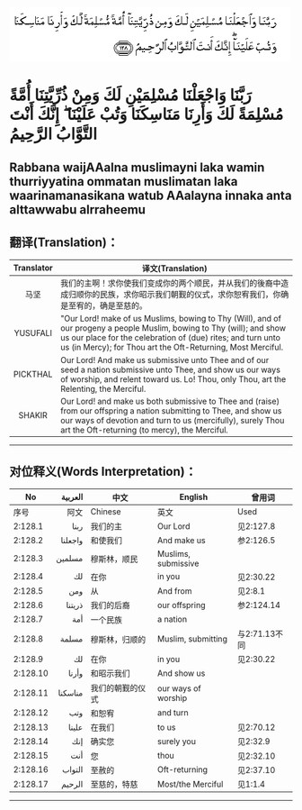 ![002:128](images/002_128.gif)

#   رَبَّنَا وَاجْعَلْنَا مُسْلِمَيْنِ لَكَ وَمِنْ ذُرِّيَّتِنَا أُمَّةً مُسْلِمَةً لَكَ وَأَرِنَا مَنَاسِكَنَا وَتُبْ عَلَيْنَا ۖ إِنَّكَ أَنْتَ التَّوَّابُ الرَّحِيمُ 

## Rabbana waijAAalna muslimayni laka wamin thurriyyatina ommatan muslimatan laka waarinamanasikana watub AAalayna innaka anta alttawwabu alrraheemu

## 翻译(Translation)：

| Translator | 译文(Translation)                                            |
|:----------:| ------------------------------------------------------------ |
| 马坚       | 我们的主啊！求你使我们变成你的两个顺民，并从我们的後裔中造成归顺你的民族，求你昭示我们朝觐的仪式，求你恕宥我们，你确是至宥的，确是至慈的。 |
| YUSUFALI   | "Our Lord! make of us Muslims, bowing to Thy (Will), and of our progeny a people Muslim, bowing to Thy (will); and show us our place for the celebration of (due) rites; and turn unto us (in Mercy); for Thou art the Oft-Returning, Most Merciful. |
| PICKTHAL   | Our Lord! And make us submissive unto Thee and of our seed a nation submissive unto Thee, and show us our ways of worship, and relent toward us. Lo! Thou, only Thou, art the Relenting, the Merciful. |
| SHAKIR     | Our Lord! and make us both submissive to Thee and (raise) from our offspring a nation submitting to Thee, and show us our ways of devotion and turn to us (mercifully), surely Thou art the Oft-returning (to mercy), the Merciful. |

---

## 对位释义(Words Interpretation)：

| No       | العربية | 中文             | English             | 曾用词        |
| -------- | ------: | ---------------- | ------------------- | ------------- |
| 序号     |    阿文 | Chinese          | 英文                | Used          |
| 2:128.1  |    ربنا | 我们的主         | Our Lord            | 见2:127.8     |
| 2:128.2  | واجعلنا | 和使我们         | And make us         | 参2:126.5     |
| 2:128.3  |  مسلمين | 穆斯林，顺民     | Muslims, submissive |               |
| 2:128.4  |      لك | 在你             | in you              | 见2:30.22     |
| 2:128.5  |     ومن | 从               | And from            | 见2:8.1       |
| 2:128.6  |  ذريتنا | 我们的后裔       | our offspring       | 参2:124.14    |
| 2:128.7  |     أمة | 一个民族         | a nation            |               |
| 2:128.8  |   مسلمة | 穆斯林，归顺的   | Muslim, submitting  | 与2:71.13不同 |
| 2:128.9  |      لك | 在你             | in you              | 见2:30.22     |
| 2:128.10 |   وأرنا | 和昭示我们       | And show us         |               |
| 2:128.11 | مناسكنا | 我们的朝觐的仪式 | our ways of worship |               |
| 2:128.12 |     وتب | 和恕宥           | and turn            |               |
| 2:128.13 |   علينا | 在我们           | to us               | 见2:70.12     |
| 2:128.14 |     إنك | 确实您           | surely you          | 见2:32.9      |
| 2:128.15 |     أنت | 您               | thou                | 见2:32.10     |
| 2:128.16 |  التواب | 至赦的           | Oft-returning       | 见2:37.10     |
| 2:128.17 |  الرحيم | 至慈的，特慈     | Most/the Merciful   | 见1:1.4       |

---
